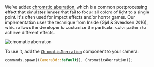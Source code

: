<!-- Start a built-in postprocessing stack, and implement chromatic aberration in it. -->
<!-- https://github.com/bevyengine/bevy/pull/13695 -->

We've added [chromatic aberration](https://en.wikipedia.org/wiki/Chromatic_aberration), which is a common postprocessing effect that simulates lenses that fail to focus all colors of light to a single point. It's often used for impact effects and/or horror games. Our implementation uses the technique from Inside (Gjøl & Svendsen 2016), which allows the developer to customize the particular color pattern to achieve different effects.

![chromatic aberration](chromatic_aberration.png)

To use it, add the [`ChromaticAberration`](https://dev-docs.bevyengine.org/bevy/core_pipeline/post_process/struct.ChromaticAberration.html) component to your camera:

```rust
commands.spawn((Camera3d::default(), ChromaticAberration));
```